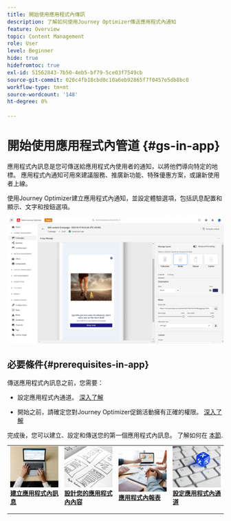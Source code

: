 ```yaml
---
title: 開始使用應用程式內傳訊
description: 了解如何使用Journey Optimizer傳送應用程式內通知
feature: Overview
topic: Content Management
role: User
level: Beginner
hide: true
hidefromtoc: true
exl-id: 51562843-7b50-4eb5-bf79-5ce03f7549cb
source-git-commit: 020c4fb18cbd0c10a6eb92865f7f0457e5db8bc0
workflow-type: tm+mt
source-wordcount: '148'
ht-degree: 0%

---
```


# 開始使用應用程式內管道 {#gs-in-app}

應用程式內訊息是您可傳送給應用程式內使用者的通知，以將他們導向特定的地標。 應用程式內通知可用來建議服務、推廣新功能、特殊優惠方案，或讓新使用者上線。

使用Journey Optimizer建立應用程式內通知，並設定體驗選項，包括訊息配置和顯示、文字和按鈕選項。

![](assets/new-in-app.png)

## 必要條件{#prerequisites-in-app}

傳送應用程式內訊息之前，您需要：

* 設定應用程式內通道。 [深入了解](inapp-configuration.md)

* 開始之前，請確定您對Journey Optimizer促銷活動擁有正確的權限。 [深入了解](../campaigns/get-started-with-campaigns.md#campaign-prerequisites)

完成後，您可以建立、設定和傳送您的第一個應用程式內訊息。 了解如何在 [本節](create-in-app.md).

<table style="table-layout:fixed"><tr style="border: 0;">
<td>
<a href="create-in-app.md">
<img alt="銷售機會" src="../assets/do-not-localize/inapp-create.jpeg">
</a>
<div><a href="create-in-app.md"><strong>建立應用程式內訊息</strong>
</div>
<p>
</td>
<td>
<a href="design-in-app.md">
<img alt="不頻繁" src="../assets/do-not-localize/inapp-design.jpg">
</a>
<div>
<a href="design-in-app.md"><strong>設計您的應用程式內內容</strong></a>
</div>
<p></td>
<td>
<a href="inapp-report.md">
<img alt="驗證" src="../assets/do-not-localize/inapp-report.jpg">
</a>
<div>
<a href="inapp-report.md"><strong>應用程式內報表</strong></a>
</div>
<p>
</td>
<td>
<a href="inapp-configuration.md">
<img alt="驗證" src="../assets/do-not-localize/inapp-config.jpg">
</a>
<div>
<a href="inapp-configuration.md"><strong>設定應用程式內通道</strong></a>
</div>
<p>
</td>
</tr></table>
